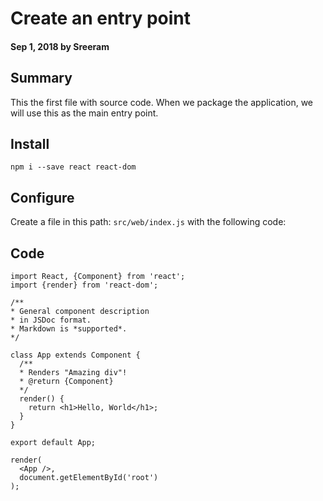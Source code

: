 # Create an entry point

#### Sep 1, 2018 by Sreeram

## Summary

This the first file with source code. When we package the application, we will use this as the main entry point.

## Install

`npm i --save react react-dom` 

## Configure

Create a file in this path: `src/web/index.js` with the following code:

## Code

    import React, {Component} from 'react';
    import {render} from 'react-dom';

    /**
    * General component description 
    * in JSDoc format. 
    * Markdown is *supported*.
    */

    class App extends Component {
      /**
      * Renders "Amazing div"!
      * @return {Component}
      */
      render() {
        return <h1>Hello, World</h1>;
      }
    }

    export default App;
    
    render(
      <App />, 
      document.getElementById('root')
    );

